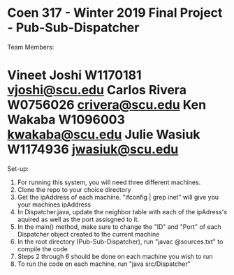 Coen 317 - Winter 2019
Final Project - Pub-Sub-Dispatcher
=========================================================
Team Members:

Vineet Joshi    W1170181    vjoshi@scu.edu
Carlos Rivera   W0756026    crivera@scu.edu
Ken Wakaba      W1096003    kwakaba@scu.edu
Julie Wasiuk    W1174936    jwasiuk@scu.edu
=========================================================
Set-up:
1. For running this system, you will need three different machines.
2. Clone the repo to your choice directory
3. Get the ipAddress of each machine. "ifconfig | grep inet" will give you your machines ipAddress
4. In Dispatcher.java, update the neighbor table with each of the ipAdress's aquired as well as the port assisgned to it.
5. In the main() method, make sure to change the "ID" and "Port" of each Dispatcher object created to the current machine
6. In the root directory (Pub-Sub-Dispatcher), run "javac @sources.txt" to compile the code
7. Steps 2 through 6 should be done on each machine you wish to run
8. To run the code on each machine, run "java src/Dispatcher"
